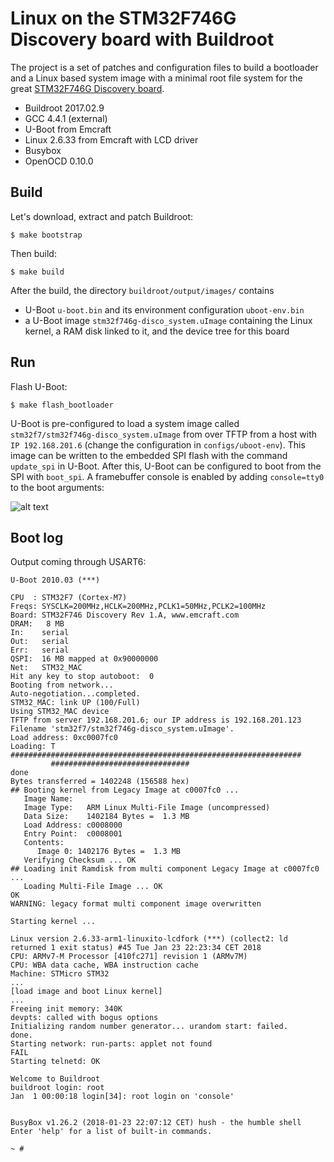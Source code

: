 Linux on the STM32F746G Discovery board with Buildroot
======================================================

The project is a set of patches and configuration files to build a bootloader and a Linux based system image with a minimal root file system for the great [STM32F746G Discovery board](http://www.st.com/en/evaluation-tools/32f746gdiscovery.html).

- Buildroot 2017.02.9
- GCC 4.4.1 (external)
- U-Boot from Emcraft
- Linux 2.6.33 from Emcraft with LCD driver
- Busybox
- OpenOCD 0.10.0

Build
-----

Let's download, extract and patch Buildroot:

`$ make bootstrap`


Then build:

`$ make build`


After the build, the directory `buildroot/output/images/` contains 
 - U-Boot `u-boot.bin` and its environment configuration `uboot-env.bin`
 - a U-Boot image `stm32f746g-disco_system.uImage` containing the Linux kernel, a RAM disk linked to it, and the device tree for this board

Run
---

Flash U-Boot:

`$ make flash_bootloader`


U-Boot is pre-configured to load a system image called `stm32f7/stm32f746g-disco_system.uImage` from over TFTP from a host with `IP 192.168.201.6` (change the configuration in `configs/uboot-env`). This image can be written to the embedded SPI flash with the command `update_spi` in U-Boot. After this, U-Boot can be configured to boot from the SPI with `boot_spi`. A framebuffer console is enabled by adding `console=tty0` to the boot arguments:

![alt text](https://github.com/fdu/STM32F746G_Buildroot/blob/master/doc/stm32f746g-disco_linux.png)

Boot log
--------

Output coming through USART6:
```
U-Boot 2010.03 (***)

CPU  : STM32F7 (Cortex-M7)
Freqs: SYSCLK=200MHz,HCLK=200MHz,PCLK1=50MHz,PCLK2=100MHz
Board: STM32F746 Discovery Rev 1.A, www.emcraft.com
DRAM:   8 MB
In:    serial
Out:   serial
Err:   serial
QSPI:  16 MB mapped at 0x90000000
Net:   STM32_MAC
Hit any key to stop autoboot:  0 
Booting from network...
Auto-negotiation...completed.
STM32_MAC: link UP (100/Full)
Using STM32_MAC device
TFTP from server 192.168.201.6; our IP address is 192.168.201.123
Filename 'stm32f7/stm32f746g-disco_system.uImage'.
Load address: 0xc0007fc0
Loading: T #################################################################
         ###############################
done
Bytes transferred = 1402248 (156588 hex)
## Booting kernel from Legacy Image at c0007fc0 ...
   Image Name:   
   Image Type:   ARM Linux Multi-File Image (uncompressed)
   Data Size:    1402184 Bytes =  1.3 MB
   Load Address: c0008000
   Entry Point:  c0008001
   Contents:
      Image 0: 1402176 Bytes =  1.3 MB
   Verifying Checksum ... OK
## Loading init Ramdisk from multi component Legacy Image at c0007fc0 ...
   Loading Multi-File Image ... OK
OK
WARNING: legacy format multi component image overwritten

Starting kernel ...

Linux version 2.6.33-arm1-linuxito-lcdfork (***) (collect2: ld returned 1 exit status) #45 Tue Jan 23 22:23:34 CET 2018
CPU: ARMv7-M Processor [410fc271] revision 1 (ARMv7M)
CPU: WBA data cache, WBA instruction cache
Machine: STMicro STM32
...
[load image and boot Linux kernel]
...
Freeing init memory: 340K
devpts: called with bogus options
Initializing random number generator... urandom start: failed.
done.
Starting network: run-parts: applet not found
FAIL
Starting telnetd: OK

Welcome to Buildroot
buildroot login: root
Jan  1 00:00:18 login[34]: root login on 'console'


BusyBox v1.26.2 (2018-01-23 22:07:12 CET) hush - the humble shell
Enter 'help' for a list of built-in commands.

~ #
```
